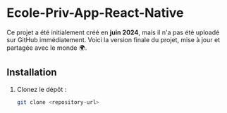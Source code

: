 # Ecole-Priv-App-React-Native

Ce projet a été initialement créé en **juin 2024**, mais il n'a pas été uploadé sur GitHub immédiatement. Voici la version finale du projet, mise à jour et partagée avec le monde 🌍.

## Installation

1. Clonez le dépôt :
   ```bash
   git clone <repository-url>
